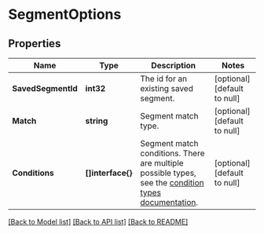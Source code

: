 # SegmentOptions

## Properties
Name | Type | Description | Notes
------------ | ------------- | ------------- | -------------
**SavedSegmentId** | **int32** | The id for an existing saved segment. | [optional] [default to null]
**Match** | **string** | Segment match type. | [optional] [default to null]
**Conditions** | **[]interface{}** | Segment match conditions. There are multiple possible types, see the [condition types documentation](https://mailchimp.com/developer/marketing/docs/alternative-schemas/#segment-condition-schemas). | [optional] [default to null]

[[Back to Model list]](../README.md#documentation-for-models) [[Back to API list]](../README.md#documentation-for-api-endpoints) [[Back to README]](../README.md)


